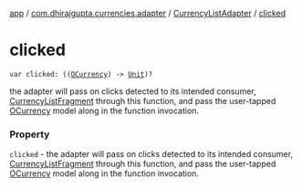 [app](../../index.md) / [com.dhirajgupta.currencies.adapter](../index.md) / [CurrencyListAdapter](index.md) / [clicked](./clicked.md)

# clicked

`var clicked: ((`[`OCurrency`](../../com.dhirajgupta.currencies.model/-o-currency/index.md)`) -> `[`Unit`](https://kotlinlang.org/api/latest/jvm/stdlib/kotlin/-unit/index.html)`)?`

the adapter will pass on clicks detected to its intended consumer, [CurrencyListFragment](#)
through this function, and pass the user-tapped [OCurrency](../../com.dhirajgupta.currencies.model/-o-currency/index.md) model along in the function invocation.

### Property

`clicked` - the adapter will pass on clicks detected to its intended consumer, [CurrencyListFragment](#)
through this function, and pass the user-tapped [OCurrency](../../com.dhirajgupta.currencies.model/-o-currency/index.md) model along in the function invocation.